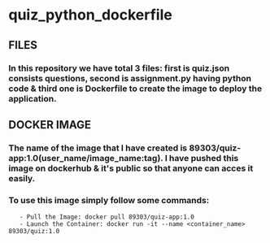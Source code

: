 # quiz_python_dockerfile

## FILES
### In this repository we have total 3 files: first is quiz.json consists questions, second is assignment.py having python code & third one is Dockerfile to create the image to deploy the application.

## DOCKER IMAGE
### The name of the image that I have created is 89303/quiz-app:1.0(user_name/image_name:tag). I have pushed this image on dockerhub & it's public so that anyone can acces it easily.
### To use this image simply follow some commands:
       - Pull the Image: docker pull 89303/quiz-app:1.0
       - Launch the Container: docker run -it --name <container_name> 89303/quiz:1.0
